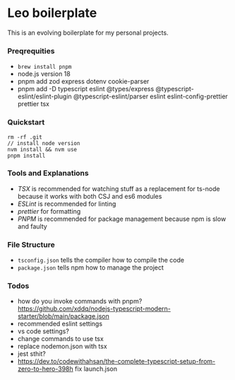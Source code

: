 # Leo boilerplate

This is an evolving boilerplate for my personal projects.

### Preqrequities

- `brew install pnpm`
- node.js version 18
- pnpm add zod express dotenv cookie-parser
- pnpm add -D typescript eslint @types/express @typescript-eslint/eslint-plugin @typescript-eslint/parser eslint eslint-config-prettier prettier
  tsx

### Quickstart

```
rm -rf .git
// install node version
nvm install && nvm use
pnpm install
```

### Tools and Explanations

- _TSX_ is recommended for watching stuff as a replacement for ts-node because it works with both CSJ and es6 modules
- _ESLint_ is recommended for linting
- _prettier_ for formatting
- _PNPM_ is recommended for package management because npm is slow and faulty

### File Structure

- `tsconfig.json` tells the compiler how to compile the code
- `package.json` tells npm how to manage the project

### Todos

- how do you invoke commands with pnpm? https://github.com/xddq/nodejs-typescript-modern-starter/blob/main/package.json
- recommended eslint settings
- vs code settings?
- change commands to use tsx
- replace nodemon.json with tsx
- jest sthit?
- https://dev.to/codewithahsan/the-complete-typescript-setup-from-zero-to-hero-398h fix launch.json
